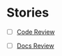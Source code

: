 # Stories

- [ ] [Code Review](../tasks/code-review.md)

- [ ] [Docs Review](../tasks/docs-review.md)
